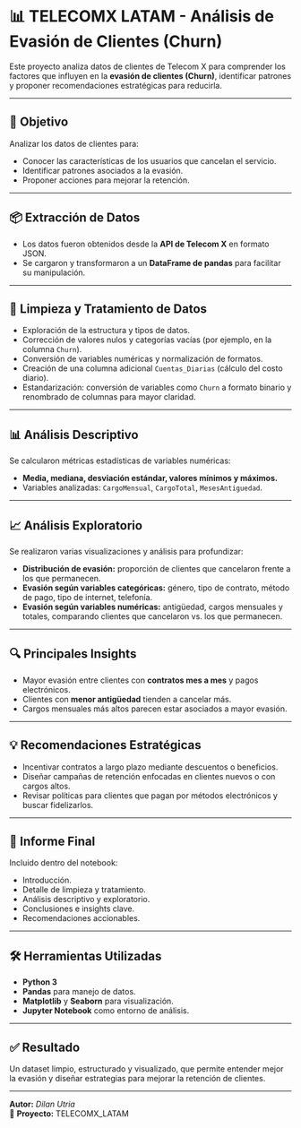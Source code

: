 # 📊 TELECOMX LATAM - Análisis de Evasión de Clientes (Churn)

Este proyecto analiza datos de clientes de Telecom X para comprender los factores que influyen en la **evasión de clientes (Churn)**, identificar patrones y proponer recomendaciones estratégicas para reducirla.

---

## 🚀 Objetivo
Analizar los datos de clientes para:
- Conocer las características de los usuarios que cancelan el servicio.
- Identificar patrones asociados a la evasión.
- Proponer acciones para mejorar la retención.

---

## 📦 Extracción de Datos
- Los datos fueron obtenidos desde la **API de Telecom X** en formato JSON.
- Se cargaron y transformaron a un **DataFrame de pandas** para facilitar su manipulación.

---

## 🧹 Limpieza y Tratamiento de Datos
- Exploración de la estructura y tipos de datos.
- Corrección de valores nulos y categorías vacías (por ejemplo, en la columna `Churn`).
- Conversión de variables numéricas y normalización de formatos.
- Creación de una columna adicional `Cuentas_Diarias` (cálculo del costo diario).
- Estandarización: conversión de variables como `Churn` a formato binario y renombrado de columnas para mayor claridad.

---

## 📊 Análisis Descriptivo
Se calcularon métricas estadísticas de variables numéricas:
- **Media, mediana, desviación estándar, valores mínimos y máximos.**
- Variables analizadas: `CargoMensual`, `CargoTotal`, `MesesAntiguedad`.

---

## 📈 Análisis Exploratorio
Se realizaron varias visualizaciones y análisis para profundizar:

- **Distribución de evasión:** proporción de clientes que cancelaron frente a los que permanecen.
- **Evasión según variables categóricas:** género, tipo de contrato, método de pago, tipo de internet, telefonía.
- **Evasión según variables numéricas:** antigüedad, cargos mensuales y totales, comparando clientes que cancelaron vs. los que permanecen.

---

## 🔍 Principales Insights
- Mayor evasión entre clientes con **contratos mes a mes** y pagos electrónicos.
- Clientes con **menor antigüedad** tienden a cancelar más.
- Cargos mensuales más altos parecen estar asociados a mayor evasión.

---

## 💡 Recomendaciones Estratégicas
- Incentivar contratos a largo plazo mediante descuentos o beneficios.
- Diseñar campañas de retención enfocadas en clientes nuevos o con cargos altos.
- Revisar políticas para clientes que pagan por métodos electrónicos y buscar fidelizarlos.

---

## 📝 Informe Final
Incluido dentro del notebook:
- Introducción.
- Detalle de limpieza y tratamiento.
- Análisis descriptivo y exploratorio.
- Conclusiones e insights clave.
- Recomendaciones accionables.

---

## 🛠️ Herramientas Utilizadas
- **Python 3**
- **Pandas** para manejo de datos.
- **Matplotlib** y **Seaborn** para visualización.
- **Jupyter Notebook** como entorno de análisis.

---

## ✅ Resultado
Un dataset limpio, estructurado y visualizado, que permite entender mejor la evasión y diseñar estrategias para mejorar la retención de clientes.

---

**Autor:** *Dilan Utria*  
📅 **Proyecto:** TELECOMX_LATAM  
